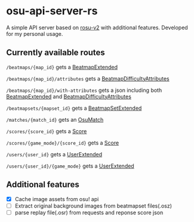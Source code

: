 # osu-api-server-rs

A simple API server based on [rosu-v2](https://github.com/MaxOhn/rosu-v2) with additional features. Developed for my personal usage.

## Currently available routes

`/beatmaps/{map_id}` gets a [BeatmapExtended](https://osu.ppy.sh/docs/index.html#beatmapextended)

`/beatmaps/{map_id}/attributes` gets a [BeatmapDifficultyAttributes](https://osu.ppy.sh/docs/index.html#beatmapdifficultyattributes)

`/beatmaps/{map_id}/with-attributes` gets a json including both [BeatmapExtended](https://osu.ppy.sh/docs/index.html#beatmapextended) and [BeatmapDifficultyAttributes](https://osu.ppy.sh/docs/index.html#beatmapdifficultyattributes)

`/beatmapsets/{mapset_id}` gets a [BeatmapSetExtended](https://osu.ppy.sh/docs/index.html#beatmapsetextended)

`/matches/{match_id}` gets an [OsuMatch](https://docs.rs/rosu-v2/latest/rosu_v2/model/matches/struct.OsuMatch.html)

`/scores/{score_id}` gets a [Score](https://osu.ppy.sh/docs/index.html#score)

`/scores/{game_mode}/{score_id}` gets a [Score](https://osu.ppy.sh/docs/index.html#score)

`/users/{user_id}` gets a [UserExtended](https://osu.ppy.sh/docs/index.html#userextended)

`/users/{user_id}/{game_mode}` gets a [UserExtended](https://osu.ppy.sh/docs/index.html#userextended)

## Additional features

- [x]  Cache image assets from osu! api
- [ ]  Extract original background images from beatmapset files(.osz)
- [ ]  parse replay file(.osr) from requests and reponse score json
